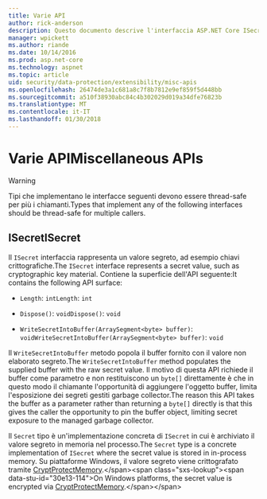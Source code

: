 ```yaml
---
title: Varie API
author: rick-anderson
description: Questo documento descrive l'interfaccia ASP.NET Core ISecret protezione dei dati.
manager: wpickett
ms.author: riande
ms.date: 10/14/2016
ms.prod: asp.net-core
ms.technology: aspnet
ms.topic: article
uid: security/data-protection/extensibility/misc-apis
ms.openlocfilehash: 26474de3a1c681a8c7f8b7812e9ef859f5d448bb
ms.sourcegitcommit: a510f38930abc84c4b302029d019a34dfe76823b
ms.translationtype: MT
ms.contentlocale: it-IT
ms.lasthandoff: 01/30/2018
---
```

# <a name="miscellaneous-apis"></a><span data-ttu-id="30e13-103">Varie API</span><span class="sxs-lookup"><span data-stu-id="30e13-103">Miscellaneous APIs</span></span>

<a name="data-protection-extensibility-mics-apis"></a>

>[!WARNING]
> <span data-ttu-id="30e13-104">Tipi che implementano le interfacce seguenti devono essere thread-safe per più i chiamanti.</span><span class="sxs-lookup"><span data-stu-id="30e13-104">Types that implement any of the following interfaces should be thread-safe for multiple callers.</span></span>

## <a name="isecret"></a><span data-ttu-id="30e13-105">ISecret</span><span class="sxs-lookup"><span data-stu-id="30e13-105">ISecret</span></span>

<span data-ttu-id="30e13-106">Il `ISecret` interfaccia rappresenta un valore segreto, ad esempio chiavi crittografiche.</span><span class="sxs-lookup"><span data-stu-id="30e13-106">The `ISecret` interface represents a secret value, such as cryptographic key material.</span></span> <span data-ttu-id="30e13-107">Contiene la superficie dell'API seguente:</span><span class="sxs-lookup"><span data-stu-id="30e13-107">It contains the following API surface:</span></span>

* <span data-ttu-id="30e13-108">`Length`: `int`</span><span class="sxs-lookup"><span data-stu-id="30e13-108">`Length`: `int`</span></span>

* <span data-ttu-id="30e13-109">`Dispose()`: `void`</span><span class="sxs-lookup"><span data-stu-id="30e13-109">`Dispose()`: `void`</span></span>

* <span data-ttu-id="30e13-110">`WriteSecretIntoBuffer(ArraySegment<byte> buffer)`: `void`</span><span class="sxs-lookup"><span data-stu-id="30e13-110">`WriteSecretIntoBuffer(ArraySegment<byte> buffer)`: `void`</span></span>

<span data-ttu-id="30e13-111">Il `WriteSecretIntoBuffer` metodo popola il buffer fornito con il valore non elaborato segreto.</span><span class="sxs-lookup"><span data-stu-id="30e13-111">The `WriteSecretIntoBuffer` method populates the supplied buffer with the raw secret value.</span></span> <span data-ttu-id="30e13-112">Il motivo di questa API richiede il buffer come parametro e non restituiscono un `byte[]` direttamente è che in questo modo il chiamante l'opportunità di aggiungere l'oggetto buffer, limita l'esposizione dei segreti gestiti garbage collector.</span><span class="sxs-lookup"><span data-stu-id="30e13-112">The reason this API takes the buffer as a parameter rather than returning a `byte[]` directly is that this gives the caller the opportunity to pin the buffer object, limiting secret exposure to the managed garbage collector.</span></span>

<span data-ttu-id="30e13-113">Il `Secret` tipo è un'implementazione concreta di `ISecret` in cui è archiviato il valore segreto in memoria nel processo.</span><span class="sxs-lookup"><span data-stu-id="30e13-113">The `Secret` type is a concrete implementation of `ISecret` where the secret value is stored in in-process memory.</span></span> <span data-ttu-id="30e13-114">Su piattaforme Windows, il valore segreto viene crittografato tramite [CryptProtectMemory](https://msdn.microsoft.com/library/windows/desktop/aa380262(v=vs.85).aspx).</span><span class="sxs-lookup"><span data-stu-id="30e13-114">On Windows platforms, the secret value is encrypted via [CryptProtectMemory](https://msdn.microsoft.com/library/windows/desktop/aa380262(v=vs.85).aspx).</span></span>
